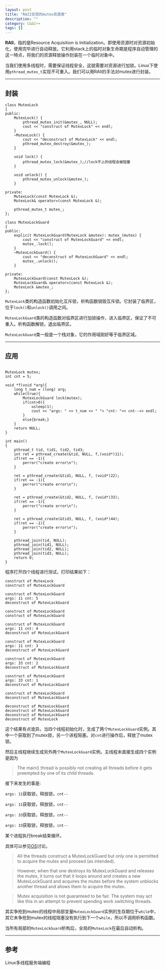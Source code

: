 ```yaml
---
layout: post
title: "RAII实现的mutex资源类"
description: ""
category: C&&C++
tags: []
---
```




**RAII**，指的是Resource Acquisition is Initialization。即使用资源时对资源初始化，使用完毕进行自动释放。它利用stack上的临时对象生命期是程序自动管理的这一特点，将我们的资源释放操作封装在一个临时对象中。

当我们使用多线程时，需要保证线程安全，这就需要对资源进行加锁。Linux下使用`pthread_mutex_t`实现不可重入。我们可以用RAII的手法对mutex进行封装。

------------------------------------------------------

## 封装

```
class MutexLock
{
public:
	MutexLock() {
		pthread_mutex_init(&mutex_, NULL);
        cout << "construct of MutexLock" << endl;
	}
	~MutexLock() {
		cout << "deconstruct of MutexLock" << endl;
		pthread_mutex_destroy(&mutex_);
	}

	void lock() {
		pthread_mutex_lock(&mutex_);//lock不上的线程会被阻塞
	}

	void unlock() {
		pthread_mutex_unlock(&mutex_);
	}

private:
	MutexLock(const MutexLock &);
	MutexLock& operator=(const MutexLock &); 

	pthread_mutex_t mutex_;
};

class MutexLockGuard
{
public:
	explicit MutexLockGuard(MutexLock &mutex): mutex_(mutex) {
        cout << "construct of MutexLockGuard" << endl;
		mutex_.lock();
	}
	~MutexLockGuard() {
		cout << "deconstruct of MutexLockGuard" << endl;
		mutex_.unlock();
	}

private:
	MutexLockGuard(const MutexLock &);
	MutexLockGuard& operator=(const MutexLock &);
	MutexLock &mutex_;
};
```

`MutexLock`类的构造函数初始化互斥锁，析构函数销毁互斥锁。它封装了临界区，位于`lock()`和`unlock()`调用之间。

`MutexLockGuard`类的构造函数对临界区进行加锁操作，进入临界区，保证了不可重入。析构函数解锁，退出临界区。

`MutexLockGuard`类一般是一个栈对象，它的作用域刚好等于临界区域。

-------------------------------------------------

## 应用

```

MutexLock mutex;
int cnt = 5;

void *f(void *arg){
    long t_num = (long) arg;
    while(true){
        MutexLockGuard lock(mutex);
        if(cnt>0){
            usleep(1);
            cout << "args: " << t_num << " "< "cnt: "<< cnt--<< endl; 
        } 
        else{break;}       
    }
    return NULL;
}

int main()
{
    pthread_t tid, tid1, tid2, tid3;
    int ret = pthread_create(&tid, NULL, f,(void*)11);
    if(ret == -1){
        perror("create error\n");
    }
     
    ret = pthread_create(&tid1, NULL, f, (void*)22);
    if(ret == -1){
        perror("create error\n");
    }
     
    ret = pthread_create(&tid2, NULL, f, (void*)33);
    if(ret == -1){
        perror("create error\n");
    }
     
    ret = pthread_create(&tid3, NULL, f, (void*)44);
    if(ret == -1){
        perror("create error\n");
    }
     
    pthread_join(tid, NULL);
    pthread_join(tid1, NULL);
    pthread_join(tid2, NULL);
    pthread_join(tid3, NULL);
    return 0;
}
```

程序打开四个线程进行测试，打印结果如下：

```
construct of MutexLock
construct of MutexLockGuard

construct of MutexLockGuard
args: 11 cnt: 5
deconstruct of MutexLockGuard

construct of MutexLockGuard
construct of MutexLockGuard

construct of MutexLockGuard
args: 11 cnt: 4
deconstruct of MutexLockGuard

construct of MutexLockGuard
args: 11 cnt: 3
deconstruct of MutexLockGuard

construct of MutexLockGuard
args: 33 cnt: 2
deconstruct of MutexLockGuard

construct of MutexLockGuard
args: 33 cnt: 1
deconstruct of MutexLockGuard

construct of MutexLockGuard
deconstruct of MutexLockGuard

deconstruct of MutexLockGuard
deconstruct of MutexLockGuard
deconstruct of MutexLockGuard
deconstruct of MutexLock
```

这个结果有点诡异。当四个线程初始化时，生成了两个`MutexLockGuard`实例。其中一个获取到了mutex锁，另一个进程阻塞。对`cnt`进行操作后，释放了mutex锁。

然后主线程继续生成另外两个`MutexLockGuard`实例。主线程未直接生成四个实例是因为

> The main() thread is possibly not creating all threads before it gets preempted by one of its child threads.

接下来发生的事是:

`args: 11`获取锁，释放锁，`cnt--`

`args: 11`获取锁，释放锁，`cnt--`

`args: 33`获取锁，释放锁，`cnt--`

`args: 33`获取锁，释放锁，`cnt--`

某个进程执行break结束循环。

具体可以参见[OS](http://stackoverflow.com/questions/30678529/constructor-and-destructor-in-multi-threading)讨论。

> All the threads construct a MutexLockGuard but only one is permitted to acquire the mutex and proceed (as intended).

> However, when that one destroys its MutexLockGuard and releases the mutex, it turns out that it loops around and creates a new MutexLockGuard and acquires the mutex before the system unblocks another thread and allows them to acquire the mutex.

> Mutex acquisition is not guaranteed to be fair. The system may act like this in an attempt to prevent spending work switching threads.

其实争抢到mutex的线程中局部变量`MutexLockGuard`实例的生存期位于`while`中，其它未争抢到mutex的线程阻塞没有执行到下一个`while`，所以不调用析构函数。

当所有局部的`MutexLockGuard`析构后，全局的`MutexLock`在最后自动析构。

-------------------------------------------------

## 参考

Linux多线程服务端编程